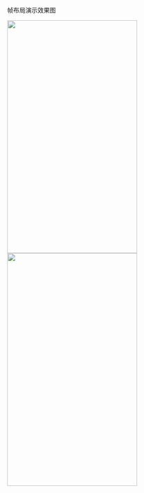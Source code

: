 帧布局演示效果图

<img src="https://github.com/tsingke/AndroidCodes/blob/master/1_UI/UI_layout/3_FrameLayout/framelayout.png" width=300 height=538 />    <img src="https://github.com/tsingke/AndroidCodes/blob/master/1_UI/UI_layout/3_FrameLayout/foreground.png" width=300 height=538 />
